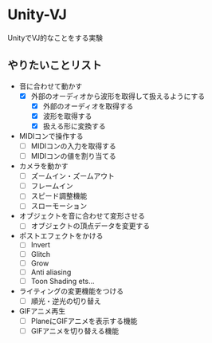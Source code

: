 # Unity-VJ
UnityでVJ的なことをする実験

## やりたいことリスト
* 音に合わせて動かす
    * [x] 外部のオーディオから波形を取得して扱えるようにする
        * [x] 外部のオーディオを取得する
        * [x] 波形を取得する
        * [x] 扱える形に変換する
* MIDIコンで操作する
    * [ ] MIDIコンの入力を取得する
    * [ ] MIDIコンの値を割り当てる
* カメラを動かす
    * [ ] ズームイン・ズームアウト
    * [ ] フレームイン
    * [ ] スピード調整機能
    * [ ] スローモーション
* オブジェクトを音に合わせて変形させる
    * [ ] オブジェクトの頂点データを変更する
* ポストエフェクトをかける
    * [ ] Invert
    * [ ] Glitch
    * [ ] Grow
    * [ ] Anti aliasing
    * [ ] Toon Shading ets...
* ライティングの変更機能をつける
    * [ ] 順光・逆光の切り替え
* GIFアニメ再生
    * [ ] PlaneにGIFアニメを表示する機能
    * [ ] GIFアニメを切り替える機能